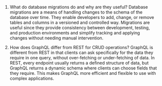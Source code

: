1. What do database migrations do and why are they useful?
Database migrations are a means of handling changes to the schema of the database over time.
They enable developers to add, change, or remove tables and columns in a versioned and controlled way.
Migrations are useful since they provide consistency between development, testing, and production environments
and simplify tracking and applying changes without needing manual intervention.

3. How does GraphQL differ from REST for CRUD operations?
GraphQL is different from REST in that clients can ask specifically for the data they require in one query,
without over-fetching or under-fetching of data.
In REST, every endpoint usually returns a defined structure of data,
 but GraphQL returns a dynamic schema where clients can choose fields that they require.
This makes GraphQL more efficient and flexible to use with complex applications.
